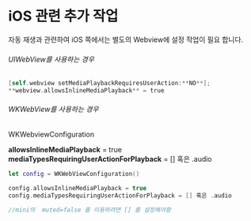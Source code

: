 # iOS 관련 추가 작업

자동 재생과 관련하여 iOS 쪽에서는 별도의 Webview에 설정 작업이 필요 합니다.



###### UIWebView를 사용하는 경우



```objective-c
[self.webview setMediaPlaybackRequiresUserAction:**NO**];
**webview.allowsInlineMediaPlayback** = true

```



###### WKWebView를 사용하는 경우 



WKWebviewConfiguration 

**allowsInlineMediaPlayback** = true
**mediaTypesRequiringUserActionForPlayback** = [] 혹은 .audio



```swift
let config = WKWebViewConfiguration()

config.allowsInlineMediaPlayback = true
config.mediaTypesRequiringUserActionForPlayback = [] 혹은 .audio

//mini의  muted=false 를 이용하려면 [] 를 설정해야함
```

